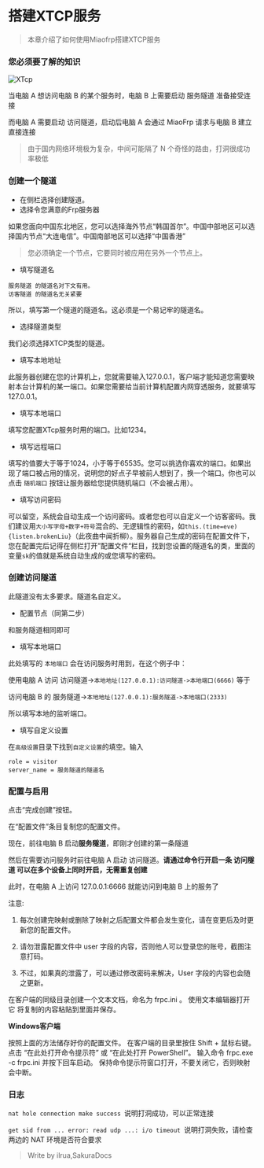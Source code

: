 # 搭建XTCP服务
> 本章介绍了如何使用Miaofrp搭建XTCP服务

### 您必须要了解的知识
![XTcp](https://img.cncn3.cn/images/3IPX.png)

当电脑 A 想访问电脑 B 的某个服务时，电脑 B 上需要启动 服务隧道 准备接受连接

而电脑 A 需要启动 访问隧道，启动后电脑 A 会通过 MiaoFrp 请求与电脑 B 建立直接连接

> 由于国内网络环境极为复杂，中间可能隔了 N 个奇怪的路由，打洞很成功率极低

### 创建一个隧道

* 在侧栏选择创建隧道。
* 选择令您满意的Frp服务器

如果您面向中国东北地区，您可以选择海外节点“韩国首尔”。中国中部地区可以选择国内节点“大连电信”。中国南部地区可以选择“中国香港”

>您必须确定一个节点，它要同时被应用在另外一个节点上。

* 填写隧道名

```
服务隧道 的隧道名对下文有用。
访客隧道 的隧道名无关紧要
```
所以，填写第一个隧道的隧道名。这必须是一个易记牢的隧道名。

* 选择隧道类型

我们必须选择XTCP类型的隧道。

* 填写本地地址

此服务器创建在您的计算机上，您就需要输入127.0.0.1，客户端才能知道您需要映射本台计算机的某一端口。如果您需要给当前计算机配置内网穿透服务，就要填写127.0.0.1。


* 填写本地端口

填写您配置XTcp服务时用的端口。比如1234。

* 填写远程端口

填写的值要大于等于1024，小于等于65535。您可以挑选你喜欢的端口。如果出现了端口被占用的情况，说明您的好点子早被前人想到了，换一个端口。你也可以点击 `随机端口` 按钮让服务器给您提供随机端口（不会被占用）。

* 填写访问密码

可以留空，系统会自动生成一个访问密码。或者您也可以自定义一个访客密码。我们建议用```大小写字母+数字+符号```混合的、无逻辑性的密码，如```this.(time=eve){listen.brokenLiu}```（此夜曲中闻折柳）。服务器自己生成的密码在配置文件下，您在配置完后记得在侧栏打开”配置文件“栏目，找到您设置的隧道名的类，里面的变量```sk```的值就是系统自动生成的或您填写的密码。

### 创建访问隧道

此隧道没有太多要求。隧道名自定义。

* 配置节点（同第二步）

和服务隧道相同即可

* 填写本地端口

此处填写的 ```本地端口``` 会在访问服务时用到，在这个例子中：

使用电脑 A 访问 访问隧道->```本地地址(127.0.0.1):访问隧道->本地端口(6666)```
等于

访问电脑 B 的 服务隧道->```本地地址(127.0.0.1):服务隧道->本地端口(2333)```

所以填写本地的监听端口。

* 填写自定义设置

在```高级设置```目录下找到```自定义设置```的填空。输入

```
role = visitor
server_name = 服务隧道的隧道名
```

### 配置与启用

点击“完成创建”按钮。

在“配置文件”条目复制您的配置文件。

现在，前往电脑 B 启动**服务隧道**，即刚才创建的第一条隧道

然后在需要访问服务时前往电脑 A 启动 访问隧道。**请通过命令行开启一条 访问隧道 可以在多个设备上同时开启，无需重复创建**

此时，在电脑 A 上访问 127.0.0.1:6666 就能访问到电脑 B 上的服务了

注意:

1. 每次创建完映射或删除了映射之后配置文件都会发生变化，请在变更后及时更新您的配置文件。

2. 请勿泄露配置文件中 user 字段的内容，否则他人可以登录您的账号，截图注意打码。

3. 不过，如果真的泄露了，可以通过修改密码来解决，User 字段的内容也会随之更新。

在客户端的同级目录创建一个文本文档，命名为 frpc.ini 。
使用文本编辑器打开它
将复制的内容粘贴到里面并保存。

 **Windows客户端**
 
按照上面的方法储存好你的配置文件。
在客户端的目录里按住 Shift + 鼠标右键。
点击 “在此处打开命令提示符” 或 “在此处打开 PowerShell”。
输入命令 frpc.exe -c frpc.ini 并按下回车启动。
保持命令提示符窗口打开，不要关闭它，否则映射会中断。

### 日志
```nat hole connection make success ```说明打洞成功，可以正常连接

```get sid from ... error: read udp ...: i/o timeout ```说明打洞失败，请检查两边的 NAT 环境是否符合要求


> Write by ilrua,SakuraDocs
